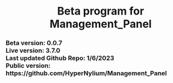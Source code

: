 <h1 align="center">Beta program for Management_Panel</h1>
<!-- <h1 align="center">This beta is closed for now :(</h1> -->
<h3>
Beta version: 0.0.7<br>
Live version: 3.7.0<br>
Last updated Github Repo: 1/6/2023<br>
Public version: https://github.com/HyperNylium/Management_Panel
</h3>
<h4>

</h4>
